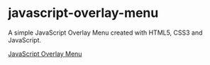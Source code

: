 # javascript-overlay-menu
A simple JavaScript Overlay Menu created with HTML5, CSS3 and JavaScript.

[JavaScript Overlay Menu](https://nabincodes.github.io/javascript-overlay-menu/)
